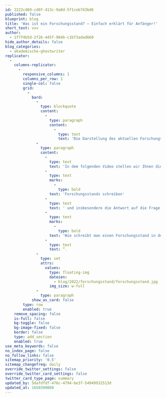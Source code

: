 ```yaml
---
id: 2222cd69-cd8f-413c-9a0d-5f1ceb743bd6
published: false
blueprint: blog
title: 'Was ist ein Forschungsstand? – Einfach erklärt für Anfänger!'
short_text: vxv
author:
  - 1f7f4b5d-2f26-445f-984b-c1bf3adad660
hide_author_details: false
blog_categories:
  - akademische-ghostwriter
replicator:
  -
    columns-replicator:
      -
        responsive_columns: 1
        columns_per_row: 1
        single-col: false
        grid:
          -
            bard:
              -
                type: blockquote
                content:
                  -
                    type: paragraph
                    content:
                      -
                        type: text
                        text: 'Die Darstellung des aktuellen Forschungsstands ist ein Kernbestandteil einer jeden wissenschaftlichen Arbeit. Viele Studenten haben Schwierigkeiten dabei, eine offene Forschungsfrage zu einer Thematik zu finden und diese systematisch zu untersuchen. Ein Forschungsstand entsteht grob gesagt dann, wenn eine offene Forschungsfrage beantwortet wird. Dies lässt sich durch unterschiedliche Erhebungs- und Untersuchungsmethoden erreichen. Deswegen wird der Forschungsstand auch häufig als Status quo bezeichnet, der als Ausgangspunkt für eine wissenschaftliche Arbeit fungiert und dessen weitere Untersuchung diese rechtfertigt.'
              -
                type: paragraph
                content:
                  -
                    type: text
                    text: 'In dem folgenden Video stellen wir Ihnen die wichtigsten Aspekte zum Thema „Forschungsstand“ vor: Wie Sie die Darstellung eines '
                  -
                    type: text
                    marks:
                      -
                        type: bold
                    text: 'Forschungsstands schreiben'
                  -
                    type: text
                    text: ' und insbesondere die Antwort auf die Frage: „'
                  -
                    type: text
                    marks:
                      -
                        type: bold
                    text: 'Wie schreibt man einen Forschungsstand in der Bachelorarbeit?'
                  -
                    type: text
                    text: “.
              -
                type: set
                attrs:
                  values:
                    type: floating-img
                    dateien:
                      - blog/2022/forschungsstand/forschungsstand.jpg
                    img_size: w-full
              -
                type: paragraph
            show_as_card: false
        type: row
        enabled: true
    remove_spacing: false
    is-full: false
    bg-toggle: false
    bg-image-fixed: false
    border: false
    type: add_section
    enabled: true
use_meta_keywords: false
no_index_page: false
no_follow_links: false
sitemap_priority: '0.5'
sitemap_changefreq: daily
override_twitter_settings: false
override_twitter_card_settings: false
twitter_card_type_page: summary
updated_by: 5dafdfdf-476c-4794-be37-54949932513d
updated_at: 1650399869
---
```

